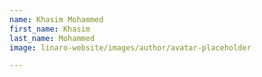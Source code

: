```yaml
---
name: Khasim Mohammed
first_name: Khasim
last_name: Mohammed
image: linaro-website/images/author/avatar-placeholder

---
```

